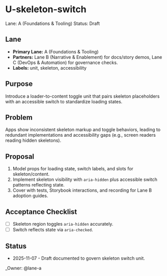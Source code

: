 # U-skeleton-switch

Lane: A (Foundations & Tooling)
Status: Draft

## Lane

- **Primary Lane:** A (Foundations & Tooling)
- **Partners:** Lane B (Narrative & Enablement) for docs/story demos, Lane C (DevOps & Automation) for governance checks.
- **Labels:** unit, skeleton, accessibility

## Purpose

Introduce a loader-to-content toggle unit that pairs skeleton placeholders with an accessible switch to standardize loading states.

## Problem

Apps show inconsistent skeleton markup and toggle behaviors, leading to redundant implementations and accessibility gaps (e.g., screen readers reading hidden skeletons).

## Proposal

1. Model props for loading state, switch labels, and slots for skeleton/content.
2. Implement skeleton visibility with `aria-hidden` plus accessible switch patterns reflecting state.
3. Cover with tests, Storybook interactions, and recording for Lane B adoption guides.

## Acceptance Checklist

- [ ] Skeleton region toggles `aria-hidden` accurately.
- [ ] Switch reflects state via `aria-checked`.

## Status

- 2025-11-07 - Draft documented to govern skeleton switch unit.

<!-- prettier-ignore -->
_Owner: @lane-a
